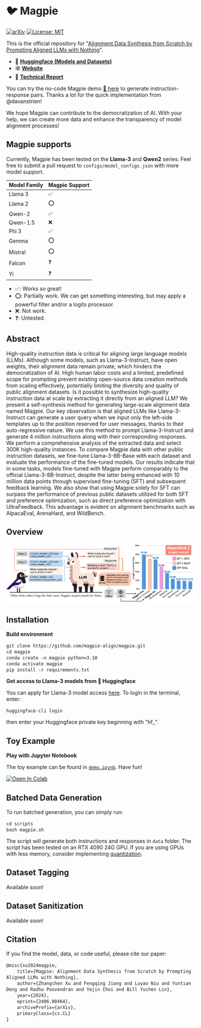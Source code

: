 # 🐦 Magpie

[![arXiv](https://img.shields.io/badge/arXiv-paper-b31b1b.svg)](https://arxiv.org/abs/2406.08464) [![License: MIT](https://img.shields.io/badge/License-MIT-yellow.svg)](https://opensource.org/licenses/MIT)

This is the official repository for "[Alignment Data Synthesis from Scratch by Prompting Aligned LLMs with Nothing](https://arxiv.org/abs/2406.08464)".

- 🤗 [**Huggingface (Models and Datasets)**](https://huggingface.co/Magpie-Align)
- 🕸️ [**Website**](https://magpie-align.github.io/)
- 📄 [**Technical Report**](https://arxiv.org/abs/2406.08464)

You can try the no-code Magpie demo [🤗 here](https://huggingface.co/spaces/davanstrien/magpie) to generate instruction-response pairs. Thanks a lot for the quick implementation from @davanstrien!

We hope Magpie can contribute to the democratization of AI. With your help, we can create more data and enhance the transparency of model alignment processes!

## Magpie supports

Currently, Magpie has been tested on the **Llama-3** and **Qwen2** series. Feel free to submit a pull request to ```configs/model_configs.json``` with more model support.

|Model Family | Magpie Support |
|-------------|:----------|
| Llama 3     | ✅        | 
| Llama 2     | ⭕️        | 
| Qwen-2      | ✅        |
| Qwen-1.5    | ❌        |
| Phi 3       | ✅        |
| Gemma       | ⭕️        |
| Mistral     | ⭕️        |
| Falcon      | ❓        |
| Yi          | ❓        |

- ✅: Works so great!
- ⭕️: Partially work. We can get something interesting, but may apply a powerful filter and/or a logits processor.
- ❌: Not work.
- ❓: Untested.

## Abstract

High-quality instruction data is critical for aligning large language models (LLMs). Although some models, such as Llama-3-Instruct, have open weights, their alignment data remain private, which hinders the democratization of AI. High human labor costs and a limited, predefined scope for prompting prevent existing open-source data creation methods from scaling effectively, potentially limiting the diversity and quality of public alignment datasets. Is it possible to synthesize high-quality instruction data at scale by extracting it directly from an aligned LLM? We present a self-synthesis method for generating large-scale alignment data named Magpie. Our key observation is that aligned LLMs like Llama-3-Instruct can generate a user query when we input only the left-side templates up to the position reserved for user messages, thanks to their auto-regressive nature. We use this method to prompt Llama-3-Instruct and generate 4 million instructions along with their corresponding responses. We perform a comprehensive analysis of the extracted data and select 300K high-quality instances. To compare Magpie data with other public instruction datasets, we fine-tune Llama-3-8B-Base with each dataset and evaluate the performance of the fine-tuned models. Our results indicate that in some tasks, models fine-tuned with Magpie perform comparably to the official Llama-3-8B-Instruct, despite the latter being enhanced with 10 million data points through supervised fine-tuning (SFT) and subsequent feedback learning. We also show that using Magpie solely for SFT can surpass the performance of previous public datasets utilized for both SFT and preference optimization, such as direct preference optimization with UltraFeedback. This advantage is evident on alignment benchmarks such as AlpacaEval, ArenaHard, and WildBench.

## Overview

![Overview](figs/overview.png)

## Installation

**Build environment**
```
git clone https://github.com/magpie-align/magpie.git
cd magpie
conda create -n magpie python=3.10
conda activate magpie
pip install -r requirements.txt
```

**Get access to Llama-3 models from 🤗 Huggingface**

You can apply for Llama-3 model access [here](https://huggingface.co/meta-llama/Meta-Llama-3-8B-Instruct). To login in the terminal, enter:
```
huggingface-cli login
```
then enter your Huggingface private key beginning with "hf_".

## Toy Example

**Play with Jupyter Notebook**

The toy example can be found in [```demo.ipynb```](demo.ipynb). Have fun! 

<a target="_blank" href="https://colab.research.google.com/github/magpie-align/magpie/blob/main/demo.ipynb">
  <img src="https://colab.research.google.com/assets/colab-badge.svg" alt="Open In Colab"/>
</a>

## Batched Data Generation

To run batched generation, you can simply run:
```
cd scripts
bash magpie.sh
```
The script will generate both instructions and responses in ```data``` folder. The script has been tested on an RTX 4090 24G GPU. If you are using GPUs with less memory, consider implementing [quantization](https://docs.vllm.ai/en/latest/quantization/fp8.html).

## Dataset Tagging
Available soon!

## Dataset Sanitization
Available soon!

## Citation

If you find the model, data, or code useful, please cite our paper:
```
@misc{xu2024magpie,
    title={Magpie: Alignment Data Synthesis from Scratch by Prompting Aligned LLMs with Nothing}, 
    author={Zhangchen Xu and Fengqing Jiang and Luyao Niu and Yuntian Deng and Radha Poovendran and Yejin Choi and Bill Yuchen Lin},
    year={2024},
    eprint={2406.08464},
    archivePrefix={arXiv},
    primaryClass={cs.CL}
}
```
